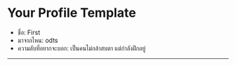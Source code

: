 # Your Profile Template

- ชื่อ: First
- มาจากไหน: odts
- ความลับที่อยากจะบอก: เป็นคนไม่กล้าสบตา แต่กำลังฝึกอยู่

---
